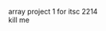 array project 1 for itsc 2214                                                                         
kill me
